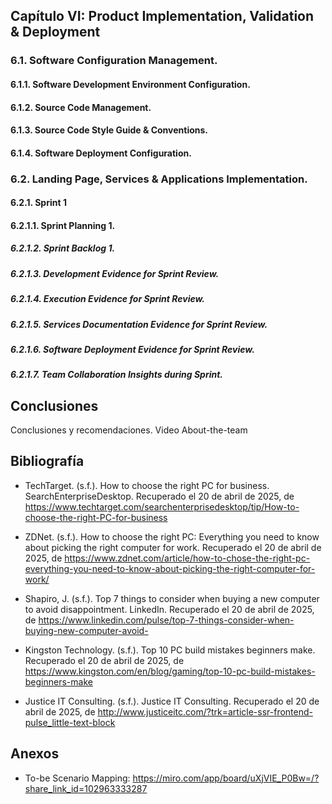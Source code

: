 ## Capítulo VI: Product Implementation, Validation & Deployment
### 6.1. Software Configuration Management.
#### 6.1.1. Software Development Environment Configuration.
#### 6.1.2. Source Code Management.
#### 6.1.3. Source Code Style Guide & Conventions.
#### 6.1.4. Software Deployment Configuration.
### 6.2. Landing Page, Services & Applications Implementation.
#### 6.2.1. Sprint 1
#### 6.2.1.1. Sprint Planning 1.
##### 6.2.1.2. Sprint Backlog 1.
##### 6.2.1.3. Development Evidence for Sprint Review.
##### 6.2.1.4. Execution Evidence for Sprint Review.
##### 6.2.1.5. Services Documentation Evidence for Sprint Review.
##### 6.2.1.6. Software Deployment Evidence for Sprint Review.
##### 6.2.1.7. Team Collaboration Insights during Sprint.

## Conclusiones
Conclusiones y recomendaciones.
Video About-the-team


## Bibliografía

- TechTarget. (s.f.). How to choose the right PC for business. SearchEnterpriseDesktop. Recuperado el 20 de abril de 2025, de https://www.techtarget.com/searchenterprisedesktop/tip/How-to-choose-the-right-PC-for-business

- ZDNet. (s.f.). How to choose the right PC: Everything you need to know about picking the right computer for work. Recuperado el 20 de abril de 2025, de https://www.zdnet.com/article/how-to-chose-the-right-pc-everything-you-need-to-know-about-picking-the-right-computer-for-work/

- Shapiro, J. (s.f.). Top 7 things to consider when buying a new computer to avoid disappointment. LinkedIn. Recuperado el 20 de abril de 2025, de https://www.linkedin.com/pulse/top-7-things-consider-when-buying-new-computer-avoid-

- Kingston Technology. (s.f.). Top 10 PC build mistakes beginners make. Recuperado el 20 de abril de 2025, de https://www.kingston.com/en/blog/gaming/top-10-pc-build-mistakes-beginners-make

- Justice IT Consulting. (s.f.). Justice IT Consulting. Recuperado el 20 de abril de 2025, de http://www.justiceitc.com/?trk=article-ssr-frontend-pulse_little-text-block

## Anexos

- To-be Scenario Mapping: https://miro.com/app/board/uXjVIE_P0Bw=/?share_link_id=102963333287 